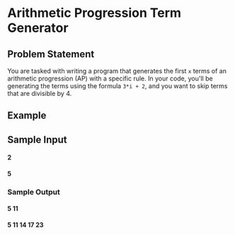 # Arithmetic Progression Term Generator

## Problem Statement

You are tasked with writing a program that generates the first `x` terms of an arithmetic progression (AP) with a specific rule. In your code, you'll be generating the terms using the formula `3*i + 2`, and you want to skip terms that are divisible by 4.

## Example

## Sample Input
#### 2
#### 5

### Sample Output
#### 5 11
#### 5 11 14 17 23
